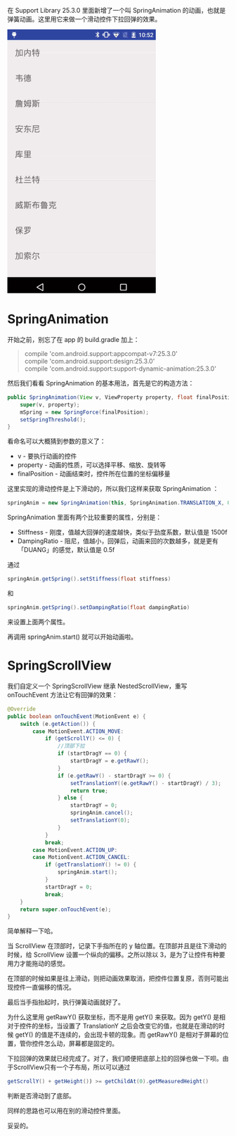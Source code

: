 在 Support Library 25.3.0 里面新增了一个叫 SpringAnimation 的动画，也就是弹簧动画。这里用它来做一个滑动控件下拉回弹的效果。

![](/images/SpringScrollView.gif)

# SpringAnimation

开始之前，别忘了在 app 的 build.gradle 加上：

>compile 'com.android.support:appcompat-v7:25.3.0'  
compile 'com.android.support:design:25.3.0'  
compile 'com.android.support:support-dynamic-animation:25.3.0'

然后我们看看 SpringAnimation 的基本用法，首先是它的构造方法：

```java
public SpringAnimation(View v, ViewProperty property, float finalPosition) {
    super(v, property);
    mSpring = new SpringForce(finalPosition);
    setSpringThreshold();
}
```

看命名可以大概猜到参数的意义了：

* v - 要执行动画的控件
* property - 动画的性质，可以选择平移、缩放、旋转等
* finalPosition - 动画结束时，控件所在位置的坐标偏移量

这里实现的滑动控件是上下滑动的，所以我们这样来获取 SpringAnimation ：

```java
springAnim = new SpringAnimation(this, SpringAnimation.TRANSLATION_X, 0);
```

SpringAnimation 里面有两个比较重要的属性，分别是：

* Stiffness - 刚度，值越大回弹的速度越快，类似于劲度系数，默认值是 1500f  
* DampingRatio - 阻尼，值越小，回弹后，动画来回的次数越多，就是更有「DUANG」的感觉，默认值是 0.5f

通过

```java
springAnim.getSpring().setStiffness(float stiffness) 
```
和
```java
springAnim.getSpring().setDampingRatio(float dampingRatio) 
```
来设置上面两个属性。

再调用 springAnim.start() 就可以开始动画啦。

# SpringScrollView

我们自定义一个 SpringScrollView 继承 NestedScrollView，重写 onTouchEvent 方法让它有回弹的效果：

```java
@Override
public boolean onTouchEvent(MotionEvent e) {
    switch (e.getAction()) {
        case MotionEvent.ACTION_MOVE:
            if (getScrollY() <= 0) {
                //顶部下拉
                if (startDragY == 0) {
                    startDragY = e.getRawY();
                }
                if (e.getRawY() - startDragY >= 0) {
                    setTranslationY((e.getRawY() - startDragY) / 3);
                    return true;
                } else {
					startDragY = 0;
                    springAnim.cancel();
                    setTranslationY(0);
                }
            } 
            break;
        case MotionEvent.ACTION_UP:
        case MotionEvent.ACTION_CANCEL:
            if (getTranslationY() != 0) {
                springAnim.start();
            }
            startDragY = 0;
            break;
    }
    return super.onTouchEvent(e);
}
```

简单解释一下哈。

当 ScrollView 在顶部时，记录下手指所在的 y 轴位置。在顶部并且是往下滑动的时候，给 ScrollView 设置一个纵向的偏移。之所以除以 3，是为了让控件有种要用力才能拖动的感觉。

在顶部的时候如果是往上滑动，则把动画效果取消，把控件位置复原，否则可能出现控件一直偏移的情况。

最后当手指抬起时，执行弹簧动画就好了。

为什么这里用 getRawY() 获取坐标，而不是用 getY() 来获取。因为 getY() 是相对于控件的坐标，当设置了 TranslationY 之后会改变它的值，也就是在滑动的时候 getY() 的值是不连续的，会出现卡顿的现象。而 getRawY() 是相对于屏幕的位置，管你控件怎么动，屏幕都是固定的。 

下拉回弹的效果就已经完成了。对了，我们顺便把底部上拉的回弹也做一下呗。由于ScrollView只有一个子布局，所以可以通过

```java
getScrollY() + getHeight()) >= getChildAt(0).getMeasuredHeight()
```

判断是否滑动到了底部。

同样的思路也可以用在别的滑动控件里面。

妥妥的。